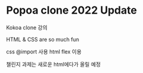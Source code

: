 # Popoa clone 2022 Update

  Kokoa clone 강의

  HTML & CSS are so much fun 
  
  css @import 사용
  html flex 이용


 챌린지 과제는 새로운 html에다가 올릴 예정
